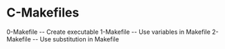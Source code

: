 # C-Makefiles
0-Makefile -- Create executable
1-Makefile -- Use variables in Makefile
2-Makefile -- Use substitution in Makefile
